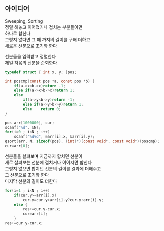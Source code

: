 ## 아이디어
Sweeping, Sorting  
정렬 해놓고 이어졌거나 겹치는 부분들이면  
하나로 합친다  
그렇지 않다면 그 때 까지의 길이를 구해 더하고  
새로운 선분으로 초기화 한다  
  
선분들을 입력받고 정렬한다  
제일 처음의 선분을 순회한다
```c
typedef struct { int x, y; }pos;

int poscmp(const pos *a, const pos *b) {
	if(a->x<b->x)return -1;
	else if(a->x>b->x)return 1;
	else
		if(a->y<b->y)return -1;
		else if(a->y>b->y)return 1;
		else	return 0;
}

pos arr[1000000], cur;
scanf("%d", &N);
for(i=0 ; i<N ; i++)
	scanf("%d%d", &arr[i].x, &arr[i].y);
qsort(arr, N, sizeof(pos), (int(*)(const void*, const void*))poscmp);
cur=arr[0];
```
선분들을 살펴보며 지금까지 합치던 선분이  
새로 살펴보는 선분에 겹치거나 이어지면 합친다  
그렇지 않으면 합치던 선분의 길이를 결과에 더해주고  
그 선분으로 초기화 한다  
마지막 선분의 길이도 더한다
```c
for(i=1 ; i<N ; i++)
	if(cur.y>=arr[i].x)
		cur.y=cur.y>arr[i].y?cur.y:arr[i].y;
	else {
		res+=cur.y-cur.x;
		cur=arr[i];
	}
res+=cur.y-cur.x;
```
